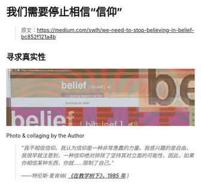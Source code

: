 # 我们需要停止相信“信仰”

> 原文：<https://medium.com/swlh/we-need-to-stop-believing-in-belief-bc852f121a4b>

## 寻求真实性

![](img/77bfe657d5d4a86a075db237c1d00776.png)

Photo & collaging by the Author

> *“我不相信信仰。我认为信仰是一种非常愚蠢的力量。我感兴趣的是自由，我很早就注意到，一种信仰绝对排除了坚持其对立面的可能性，因此，如果你相信某种东西，你就……限制了自己。”*
> 
> *——特伦斯·麦肯纳(* [*《在教学树下》，1985 年*](https://www.asktmk.com/talks/The+Invisible+Landscape+%28Peer+Review%29) *)*
